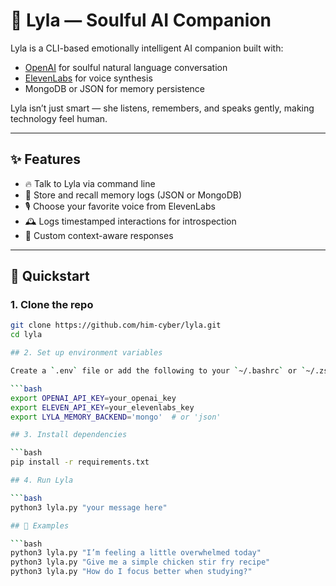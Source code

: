 # 💜 Lyla — Soulful AI Companion

Lyla is a CLI-based emotionally intelligent AI companion built with:  
- [OpenAI](https://openai.com/) for soulful natural language conversation  
- [ElevenLabs](https://www.elevenlabs.io/) for voice synthesis  
- MongoDB or JSON for memory persistence

Lyla isn’t just smart — she listens, remembers, and speaks gently, making technology feel human.

---

## ✨ Features
- 🔥 Talk to Lyla via command line
- 💾 Store and recall memory logs (JSON or MongoDB)
- 🎙️ Choose your favorite voice from ElevenLabs
- 🕰️ Logs timestamped interactions for introspection
- 🎯 Custom context-aware responses

---

## 🚀 Quickstart

### 1. Clone the repo
```bash
git clone https://github.com/him-cyber/lyla.git
cd lyla

## 2. Set up environment variables

Create a `.env` file or add the following to your `~/.bashrc` or `~/.zshrc`:

```bash
export OPENAI_API_KEY=your_openai_key
export ELEVEN_API_KEY=your_elevenlabs_key
export LYLA_MEMORY_BACKEND='mongo'  # or 'json'

## 3. Install dependencies

```bash
pip install -r requirements.txt

## 4. Run Lyla

```bash
python3 lyla.py "your message here"

## 💬 Examples

```bash
python3 lyla.py "I’m feeling a little overwhelmed today"
python3 lyla.py "Give me a simple chicken stir fry recipe"
python3 lyla.py "How do I focus better when studying?"

